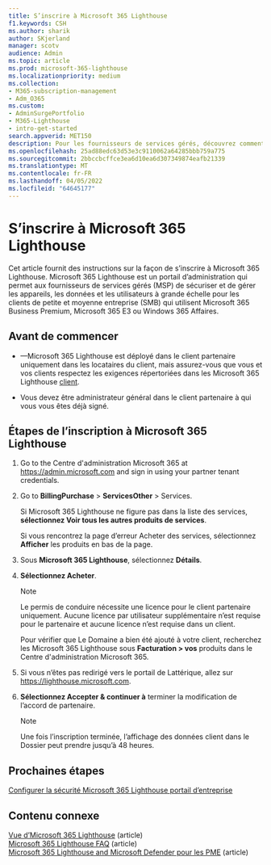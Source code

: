 ```yaml
---
title: S’inscrire à Microsoft 365 Lighthouse
f1.keywords: CSH
ms.author: sharik
author: SKjerland
manager: scotv
audience: Admin
ms.topic: article
ms.prod: microsoft-365-lighthouse
ms.localizationpriority: medium
ms.collection:
- M365-subscription-management
- Adm_O365
ms.custom:
- AdminSurgePortfolio
- M365-Lighthouse
- intro-get-started
search.appverid: MET150
description: Pour les fournisseurs de services gérés, découvrez comment vous inscrire à Microsoft 365 Lighthouse.
ms.openlocfilehash: 25ad88edc63d53e3c9110062a64285bbb759a775
ms.sourcegitcommit: 2bbccbcffce3ea6d10ea6d307349874eafb21339
ms.translationtype: MT
ms.contentlocale: fr-FR
ms.lasthandoff: 04/05/2022
ms.locfileid: "64645177"
---
```

# <a name="sign-up-for-microsoft-365-lighthouse"></a>S’inscrire à Microsoft 365 Lighthouse

Cet article fournit des instructions sur la façon de s’inscrire à Microsoft 365 Lighthouse. Microsoft 365 Lighthouse est un portail d’administration qui permet aux fournisseurs de services gérés (MSP) de sécuriser et de gérer les appareils, les données et les utilisateurs à grande échelle pour les clients de petite et moyenne entreprise (SMB) qui utilisent Microsoft 365 Business Premium, Microsoft 365 E3 ou Windows 365 Affaires. 

## <a name="before-you-begin"></a>Avant de commencer

- &mdash;Microsoft 365 Lighthouse est déployé dans le client partenaire uniquement dans les locataires du client, mais assurez-vous que vous et vos clients respectez les exigences répertoriées dans les Microsoft 365 Lighthouse [client](m365-lighthouse-requirements.md).

- Vous devez être administrateur général dans le client partenaire à qui vous vous êtes déjà signé.

## <a name="steps-to-sign-up-for-microsoft-365-lighthouse"></a>Étapes de l’inscription à Microsoft 365 Lighthouse

1. Go to the Centre d'administration Microsoft 365 at <a href="https://go.microsoft.com/fwlink/p/?linkid=2024339" target="_blank">https://admin.microsoft.com</a> and sign in using your partner tenant credentials. 

1. Go to **BillingPurchase** >  **ServicesOther** >  Services.

    Si Microsoft 365 Lighthouse ne figure pas dans la liste des services, **sélectionnez Voir tous les autres produits de services**.

    Si vous rencontrez la page d’erreur Acheter des services, sélectionnez **Afficher** les produits en bas de la page.

1. Sous **Microsoft 365 Lighthouse**, sélectionnez **Détails**. 

1. **Sélectionnez Acheter**.

    > [!NOTE]
    > Le permis de conduire nécessite une licence pour le client partenaire uniquement. Aucune licence par utilisateur supplémentaire n’est requise pour le partenaire et aucune licence n’est requise dans un client. 

    Pour vérifier que Le Domaine a bien été ajouté à votre client, recherchez les Microsoft 365 Lighthouse sous **Facturation > vos** produits dans le Centre d'administration Microsoft 365.

1. Si vous n’êtes pas redirigé vers le portail de Lattérique, allez sur <a href="https://go.microsoft.com/fwlink/p/?linkid=2168110" target="_blank">https://lighthouse.microsoft.com</a>.

1. **Sélectionnez Accepter & continuer à** terminer la modification de l’accord de partenaire.

    > [!NOTE]
    > Une fois l’inscription terminée, l’affichage des données client dans le Dossier peut prendre jusqu’à 48 heures.

## <a name="next-steps"></a>Prochaines étapes

[Configurer la sécurité Microsoft 365 Lighthouse portail d’entreprise](m365-lighthouse-configure-portal-security.md) 

## <a name="related-content"></a>Contenu connexe

[Vue d’Microsoft 365 Lighthouse](m365-lighthouse-overview.md) (article)   
[Microsoft 365 Lighthouse FAQ](m365-lighthouse-faq.yml) (article)   
[Microsoft 365 Lighthouse and Microsoft Defender pour les PME](../security/defender-business/mdb-lighthouse-integration.md) (article)

